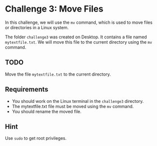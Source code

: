 # Challenge 3: Move Files

In this challenge, we will use the `mv` command, which is used to move files or directories in a Linux system.

The folder `challenge3` was created on Desktop. It contains a file named `mytextfile.txt`. We will move this file to the current directory using the `mv` command.

## TODO

Move the file `mytextfile.txt` to the current directory.

## Requirements

* You should work on the Linux terminal in the `challenge3` directory.
* The mytextfile.txt file must be moved using the `mv` command.
* You should rename the moved file.

## Hint

Use `sudo` to get root privileges.
